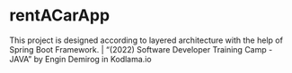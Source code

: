 # rentACarApp
This project is designed according to layered architecture with the help of Spring Boot Framework. | “(2022) Software Developer Training Camp - JAVA” by Engin Demirog in Kodlama.io
